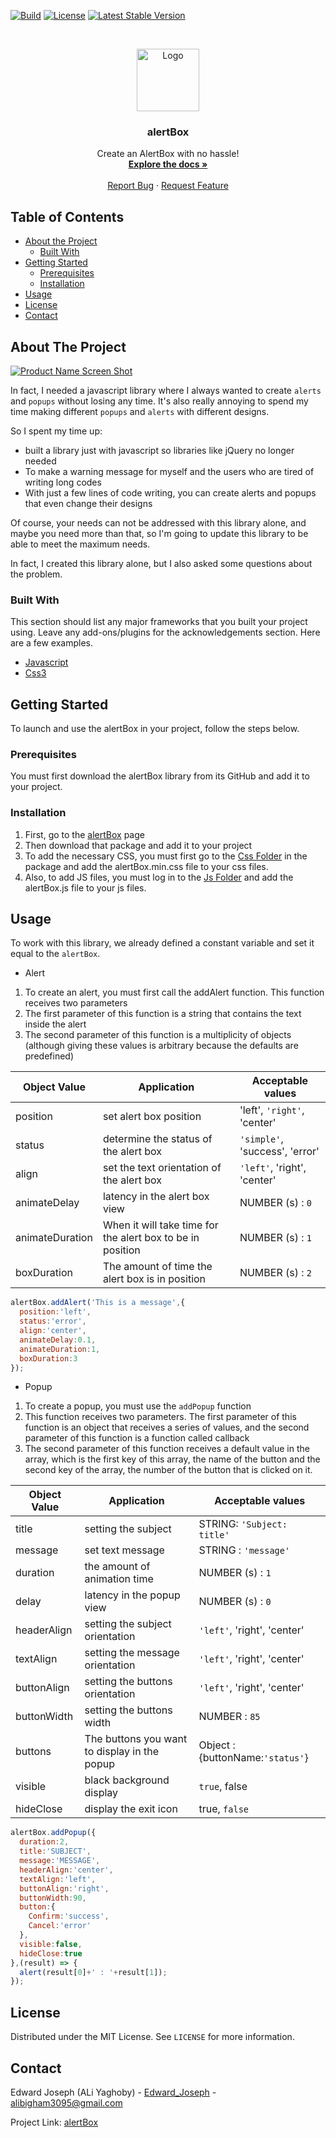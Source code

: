 [![Build](https://img.shields.io/badge/build-passing-4EC820.svg?style=flat-square)](instagram.com/dev.edward_joseph)
[![License](https://img.shields.io/badge/license-MIT-4D9282.svg?style=flat-square)](https://packagist.org/packages/jeremykenedy/uuid)
[![Latest Stable Version](https://img.shields.io/badge/stable-v1.5.0-35A4DA.svg?style=flat-square)](https://packagist.org/packages/jeremykenedy/uuid)


<!-- PROJECT LOGO -->
<br />
<p align="center">
  <a href="https://github.com/edward-joseph/alertBox">
    <img src="https://img.techpowerup.org/190623/favicon.png" alt="Logo" width="100" height="100">
  </a>

  <h3 align="center">alertBox</h3>
  <p align="center">
    Create an AlertBox with no hassle!
    <br />
    <a href="https://github.com/edward-joseph/alertBox"><strong>Explore the docs »</strong></a>
    <br />
    <br />
    <a href="https://github.com/edward-joseph/alertBox/issues">Report Bug</a>
    ·
    <a href="https://github.com/edward-joseph/alertBox/issues">Request Feature</a>
  </p>
</p>



<!-- TABLE OF CONTENTS -->
## Table of Contents

* [About the Project](#about-the-project)
  * [Built With](#built-with)
* [Getting Started](#getting-started)
  * [Prerequisites](#prerequisites)
  * [Installation](#installation)
* [Usage](#usage)
* [License](#license)
* [Contact](#contact)


<!-- ABOUT THE PROJECT -->
## About The Project

[![Product Name Screen Shot][product-screenshot]](https://github.com/edward-joseph/alertBox)

In fact, I needed a javascript library where I always wanted to create `alerts` and `popups` without losing any time. It's also really annoying to spend my time making different `popups` and `alerts` with different designs.

So I spent my time up:
* built a library just with javascript so libraries like jQuery no longer needed
* To make a warning message for myself and the users who are tired of writing long codes
* With just a few lines of code writing, you can create alerts and popups that even change their designs

Of course, your needs can not be addressed with this library alone, and maybe you need more than that, so I'm going to update this library to be able to meet the maximum needs.

In fact, I created this library alone, but I also asked some questions about the problem.

### Built With
This section should list any major frameworks that you built your project using. Leave any add-ons/plugins for the acknowledgements section. Here are a few examples.
* [Javascript](https://www.javascript.com)
* [Css3](http://www.css3.info)



<!-- GETTING STARTED -->
## Getting Started

To launch and use the alertBox in your project, follow the steps below.

### Prerequisites

You must first download the alertBox library from its GitHub and add it to your project.

### Installation

1. First, go to the [alertBox](https://github.com/edward-joseph/alertBox) page
2. Then download that package and add it to your project
3. To add the necessary CSS, you must first go to the [Css Folder](https://github.com/edward-joseph/alertBox/tree/master/) in the package and add the alertBox.min.css file to your css files.
4. Also, to add JS files, you must log in to the [Js Folder](https://github.com/edward-joseph/alertBox/tree/master/) and add the alertBox.js file to your js files.

<!-- USAGE EXAMPLES -->
## Usage

To work with this library, we already defined a constant variable and set it equal to the `alertBox`.

* Alert
1. To create an alert, you must first call the addAlert function. This function receives two parameters
2. The first parameter of this function is a string that contains the text inside the alert
3. The second parameter of this function is a multiplicity of objects (although giving these values is arbitrary because the defaults are predefined)


| Object Value     | Application   | Acceptable values |
| -------------    | ------------- | ----------------- |
| position         | set alert box position  | 'left', `'right'`, 'center' |
| status           | determine the status of the alert box  | `'simple'`, 'success', 'error'      |
| align            | set the text orientation of the alert box  | `'left'`, 'right', 'center'      |
| animateDelay     | latency in the alert box view  | NUMBER (s) : `0`     |
| animateDuration  | When it will take time for the alert box to be in position  | NUMBER (s) : `1`      |
| boxDuration      | The amount of time the alert box is in position  | NUMBER (s) : `2`     |

```javascript
alertBox.addAlert('This is a message',{
  position:'left',
  status:'error',
  align:'center',
  animateDelay:0.1,
  animateDuration:1,
  boxDuration:3
});
```

* Popup
1. To create a popup, you must use the `addPopup` function
2. This function receives two parameters. The first parameter of this function is an object that receives a series of values, and the second parameter of this function is a function called callback
3. The second parameter of this function receives a default value in the array, which is the first key of this array, the name of the button and the second key of the array, the number of the button that is clicked on it.

| Object Value     | Application   | Acceptable values |
| -------------    | ------------- | ----------------- |
| title         | setting the subject              | STRING: `'Subject: title'`                  |
| message         | set text message              | STRING : `'message'`                  |
| duration         | the amount of animation time              | NUMBER (s) : `1`                |
| delay         | latency in the popup view              | NUMBER (s) : `0`                |
| headerAlign         | setting the subject orientation              | `'left'`, 'right', 'center' |
| textAlign         | setting the message orientation              | `'left'`, 'right', 'center' |
| buttonAlign         | setting the buttons orientation              | `'left'`, 'right', 'center' |
| buttonWidth         | setting the buttons width              | NUMBER : `85`                 |
| buttons         | The buttons you want to display in the popup              | Object : {buttonName:`'status'`} |
| visible         | black background display              | `true`, false                  |
| hideClose         | display the exit icon              | true, `false`                  |

```javascript
alertBox.addPopup({
  duration:2,
  title:'SUBJECT',
  message:'MESSAGE',
  headerAlign:'center',
  textAlign:'left',
  buttonAlign:'right',
  buttonWidth:90,
  button:{
    Confirm:'success',
    Cancel:'error'
  },
  visible:false,
  hideClose:true
},(result) => {
  alert(result[0]+' : '+result[1]);
});
```

## License

Distributed under the MIT License. See `LICENSE` for more information.


## Contact

Edward Joseph (ALi Yaghoby) - [Edward_Joseph](https://t.me/Edward_Joseph) - alibigham3095@gmail.com

Project Link: [alertBox](https://github.com/edward-joseph/alertBox)


<!-- MARKDOWN LINKS & IMAGES -->
[build-shield]: https://img.shields.io/badge/build-passing-brightgreen.svg?style=flat-square
[license-shield]: https://img.shields.io/apm/l/MIT.svg?style=for-the-badge
[license-url]: https://github.com/edward-joseph/alertBox/blob/master/LICENSE.md
[linkedin-shield]: https://img.shields.io/badge/-LinkedIn-black.svg?style=flat-square&logo=linkedin&colorB=555
[linkedin-url]: https://linkedin.com/in/othneildrew
[product-screenshot]: https://img.techpowerup.org/190623/screenshot.png
